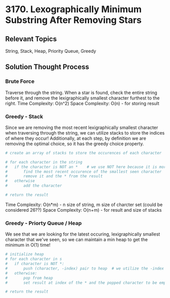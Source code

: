 # 3170. Lexographically Minimum Substring After Removing Stars

## Relevant Topics

String, Stack, Heap, Priority Queue, Greedy

## Solution Thought Process

### Brute Force

Traverse through the string. When a star is found, check the entire string before it, and remove the lexigraphically smallest character furthest to the right.
Time Complexity: O(n^2)
Space Complexity: O(n) - for storing result

### Greedy - Stack

Since we are removing the most recent lexigraphically smallest character when traversing through the string, we can utilize stacks to store the indices of where they occur! Additionally, at each step, by definition we are removing the optimal choice, so it has the greedy choice property.

```python
# create an array of stacks to store the occurences of each character

# for each character in the string
#   if the character is NOT an *    # we use NOT here because it is more likely that the character isn't a *
#       find the most recent occurence of the smallest seen character
#       remove it and the * from the result
#   otherwise
#       add the character

# return the result
```

Time Complexity: O(n\*m) - n size of string, m size of charcter set (could be considered 26??)
Space Complexity: O(n+m) - for result and size of stacks

### Greedy - Priorty Queue / Heap

We see that we are looking for the latest occuring, lexigraphically smallest character that we've seen, so we can maintain a min heap to get the minimum in O(1) time!

```python
# initialize heap
# for each character in s
#   if character is NOT *:
#       push (character, -index) pair to heap  # we utilize the -index becaus we want the maximal index (latest) occurence
#   otherwise:
#       pop from heap
#       set result at index of the * and the popped character to be empty

# return the result
```